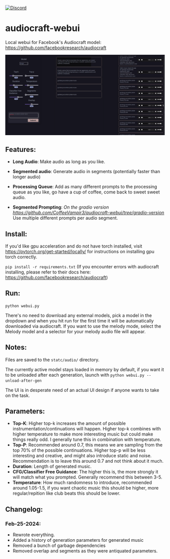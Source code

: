 [![Discord](https://img.shields.io/discord/232596713892872193?logo=discord)](https://discord.gg/2JhHVh7CGu)

# audiocraft-webui
Local webui for Facebook's Audiocraft model: <https://github.com/facebookresearch/audiocraft>

![](https://github.com/CoffeeVampir3/audiocraft-webui/blob/1a1390e2842a7eaa8de376503abb51fbfad233ca/preview.png)

## Features:

- **Long Audio**: Make audio as long as you like.
- **Segmented audio**: Generate audio in segments (potentially faster than longer audio)
- **Processing Queue**: Add as many different prompts to the processing queue as you like, go have a cup of coffee, come back to sweet sweet audio.

- **Segmented Prompting**: *On the gradio version <https://github.com/CoffeeVampir3/audiocraft-webui/tree/gradio-version>* Use multiple different prompts per audio segment.

## Install:

If you'd like gpu acceleration and do not have torch installed, visit https://pytorch.org/get-started/locally/ for instructions on installing gpu torch correctly.

`pip install -r requirements.txt`
(If you encounter errors with audiocraft installing, please refer to their docs here: <https://github.com/facebookresearch/audiocraft>)

## Run:
`python webui.py`

There's no need to download any external models, pick a model in the dropdown and when you hit run for the first time it will be automatically downloaded via audiocraft. If you want to use the melody mode, select the Melody model and a selector for your melody audio file will appear.

## Notes:
Files are saved to the `statc/audio/` directory.

The currently active model stays loaded in memory by default, if you want it to be unloaded after each generation, launch with `python webui.py --unload-after-gen`

The UI is in desperate need of an actual UI design if anyone wants to take on the task.

## Parameters:

- **Top-K**: Higher top-k increases the amount of possible instrumentation/continuations will happen. Higher top-k combines with higher temperature to make more interesting music but could make things really odd. I generally tune this in combination with temperature.
- **Top-P**: Recommended around 0.7, this means we are sampling from the top 70% of the possible continuations. Higher top-p will be less interesting and creative, and might also introduce static and noise. Recommendation is to leave this around 0.7 and not think about it much.
- **Duration**: Length of generated music.
- **CFG/Classifier Free Guidance**: The higher this is, the more strongly it will match what you prompted. Generally recommend this between 3-5.
- **Temperature**: How much randomness to introduce, recommended around 1.05-1.5, if you want chaotic music this should be higher, more regular/repition like club beats this should be lower.

## Changelog:

### Feb-25-2024:
- Rewrote everything.
- Added a history of generation parameters for generated music
- Removed a bunch of garbage dependencies
- Removed overlap and segments as they were antiquated parameters.
